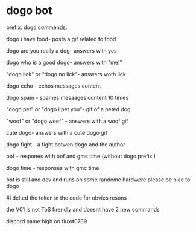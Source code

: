 # dogo bot

prefix: dogo
commends:

dogo i have food- posts a gif related to food

dogo are you really a dog- answers with yes

dogo who is a good dogo- answers with "me!"

"dogo lick" or "dogo no lick"- answers woth lick

dogo echo - echos messages content 

dogo spam - spames mesaages content 10 times

"dogo pet" or "dogo i pet you"- gif of a peted dog

"woof" or "dogo woof" - answers with a woof gif

cute dogo- answers with a cute dogo gif

dogo fight - a fight betwen dogo and the author 

oof - respones with oof and gmc time (without dogo prefix!)

dogo time - responses with gmc time

bot is still and dev and runs on some randome hardwere please be nice to dogo

#i delted the token in the code for obvies resons

the V01 is not ToS firendly and doesnt have 2 new commands

discord name:high on flux#0789
